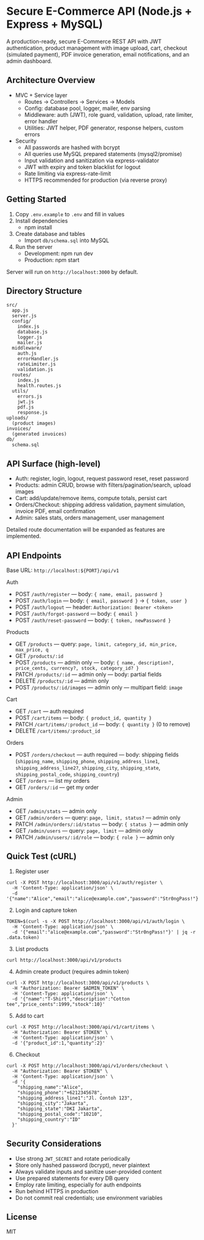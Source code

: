 # Secure E-Commerce API (Node.js + Express + MySQL)

A production-ready, secure E-Commerce REST API with JWT authentication, product management with image upload, cart, checkout (simulated payment), PDF invoice generation, email notifications, and an admin dashboard.

## Architecture Overview

- MVC + Service layer
  - Routes -> Controllers -> Services -> Models
  - Config: database pool, logger, mailer, env parsing
  - Middleware: auth (JWT), role guard, validation, upload, rate limiter, error handler
  - Utilities: JWT helper, PDF generator, response helpers, custom errors
- Security
  - All passwords are hashed with bcrypt
  - All queries use MySQL prepared statements (mysql2/promise)
  - Input validation and sanitization via express-validator
  - JWT with expiry and token blacklist for logout
  - Rate limiting via express-rate-limit
  - HTTPS recommended for production (via reverse proxy)

## Getting Started

1. Copy `.env.example` to `.env` and fill in values
2. Install dependencies
   - npm install
3. Create database and tables
   - Import `db/schema.sql` into MySQL
4. Run the server
   - Development: npm run dev
   - Production: npm start

Server will run on `http://localhost:3000` by default.

## Directory Structure

```
src/
  app.js
  server.js
  config/
    index.js
    database.js
    logger.js
    mailer.js
  middleware/
    auth.js
    errorHandler.js
    rateLimiter.js
    validation.js
  routes/
    index.js
    health.routes.js
  utils/
    errors.js
    jwt.js
    pdf.js
    response.js
uploads/
  (product images)
invoices/
  (generated invoices)
db/
  schema.sql
```

## API Surface (high-level)

- Auth: register, login, logout, request password reset, reset password
- Products: admin CRUD, browse with filters/pagination/search, upload images
- Cart: add/update/remove items, compute totals, persist cart
- Orders/Checkout: shipping address validation, payment simulation, invoice PDF, email confirmation
- Admin: sales stats, orders management, user management

Detailed route documentation will be expanded as features are implemented.

## API Endpoints

Base URL: `http://localhost:${PORT}/api/v1`

Auth

- POST `/auth/register` — body: `{ name, email, password }`
- POST `/auth/login` — body: `{ email, password }` → `{ token, user }`
- POST `/auth/logout` — header: `Authorization: Bearer <token>`
- POST `/auth/forgot-password` — body: `{ email }`
- POST `/auth/reset-password` — body: `{ token, newPassword }`

Products

- GET `/products` — query: `page, limit, category_id, min_price, max_price, q`
- GET `/products/:id`
- POST `/products` — admin only — body: `{ name, description?, price_cents, currency?, stock, category_id? }`
- PATCH `/products/:id` — admin only — body: partial fields
- DELETE `/products/:id` — admin only
- POST `/products/:id/images` — admin only — multipart field: `image`

Cart

- GET `/cart` — auth required
- POST `/cart/items` — body: `{ product_id, quantity }`
- PATCH `/cart/items/:product_id` — body: `{ quantity }` (0 to remove)
- DELETE `/cart/items/:product_id`

Orders

- POST `/orders/checkout` — auth required — body: shipping fields (`shipping_name`, `shipping_phone`, `shipping_address_line1`, `shipping_address_line2?`, `shipping_city`, `shipping_state`, `shipping_postal_code`, `shipping_country`)
- GET `/orders` — list my orders
- GET `/orders/:id` — get my order

Admin

- GET `/admin/stats` — admin only
- GET `/admin/orders` — query: `page, limit, status?` — admin only
- PATCH `/admin/orders/:id/status` — body: `{ status }` — admin only
- GET `/admin/users` — query: `page, limit` — admin only
- PATCH `/admin/users/:id/role` — body: `{ role }` — admin only

## Quick Test (cURL)

1. Register user

```
curl -X POST http://localhost:3000/api/v1/auth/register \
  -H 'Content-Type: application/json' \
  -d '{"name":"Alice","email":"alice@example.com","password":"Str0ngPass!"}'
```

2. Login and capture token

```
TOKEN=$(curl -s -X POST http://localhost:3000/api/v1/auth/login \
  -H 'Content-Type: application/json' \
  -d '{"email":"alice@example.com","password":"Str0ngPass!"}' | jq -r .data.token)
```

3. List products

```
curl http://localhost:3000/api/v1/products
```

4. Admin create product (requires admin token)

```
curl -X POST http://localhost:3000/api/v1/products \
  -H "Authorization: Bearer $ADMIN_TOKEN" \
  -H 'Content-Type: application/json' \
  -d '{"name":"T-Shirt","description":"Cotton tee","price_cents":1999,"stock":10}'
```

5. Add to cart

```
curl -X POST http://localhost:3000/api/v1/cart/items \
  -H "Authorization: Bearer $TOKEN" \
  -H 'Content-Type: application/json' \
  -d '{"product_id":1,"quantity":2}'
```

6. Checkout

```
curl -X POST http://localhost:3000/api/v1/orders/checkout \
  -H "Authorization: Bearer $TOKEN" \
  -H 'Content-Type: application/json' \
  -d '{
    "shipping_name":"Alice",
    "shipping_phone":"+6212345678",
    "shipping_address_line1":"Jl. Contoh 123",
    "shipping_city":"Jakarta",
    "shipping_state":"DKI Jakarta",
    "shipping_postal_code":"10210",
    "shipping_country":"ID"
  }'
```

## Security Considerations

- Use strong `JWT_SECRET` and rotate periodically
- Store only hashed password (bcrypt), never plaintext
- Always validate inputs and sanitize user-provided content
- Use prepared statements for every DB query
- Employ rate limiting, especially for auth endpoints
- Run behind HTTPS in production
- Do not commit real credentials; use environment variables

## License

MIT
